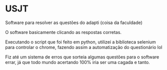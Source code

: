 # USJT
Software para resolver as questões do adapti (coisa da faculdade)

O software basicamente clicando as respostas corretas.

Executando o script que foi feito em python, utilizei a biblioteca selenium para controlar o chrome, fazendo assim a automatização do questionário lol

Fiz até um sistema de erros que sorteia algumas questões para o software errar, já que todo mundo acertando 100% iria ser uma cagada e tanto.
